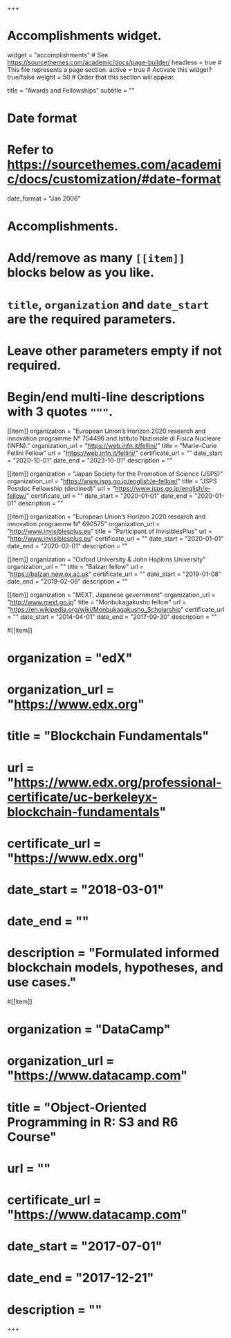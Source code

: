 +++
# Accomplishments widget.
widget = "accomplishments"  # See https://sourcethemes.com/academic/docs/page-builder/
headless = true  # This file represents a page section.
active = true  # Activate this widget? true/false
weight = 50  # Order that this section will appear.

title = "Awards and Fellowships"
subtitle = ""

# Date format
#   Refer to https://sourcethemes.com/academic/docs/customization/#date-format
date_format = "Jan 2006"

# Accomplishments.
#   Add/remove as many `[[item]]` blocks below as you like.
#   `title`, `organization` and `date_start` are the required parameters.
#   Leave other parameters empty if not required.
#   Begin/end multi-line descriptions with 3 quotes `"""`.

[[item]]
  organization = "European Union’s Horizon 2020 research and innovation programme N° 754496 and Istituto Nazionale di Fisica Nucleare (INFN)."
  organization_url = "https://web.infn.it/fellini/"
  title = "Marie-Curie Fellini Fellow"
  url = "https://web.infn.it/fellini/"
  certificate_url = ""
  date_start = "2020-10-01"
  date_end = "2023-10-01"
  description = ""

[[item]]
  organization = "Japan Society for the Promotion of Science (JSPS)"
  organization_url = "https://www.jsps.go.jp/english/e-fellow/"
  title = "JSPS Postdoc Fellowship (declined)"
  url = "https://www.jsps.go.jp/english/e-fellow/"
  certificate_url = ""
  date_start = "2020-01-01"
  date_end = "2020-01-01"
  description = ""

[[item]]
  organization = "European Union’s Horizon 2020 research and innovation programme N° 690575"
  organization_url = "http://www.invisiblesplus.eu"
  title = "Participant of InvisiblesPlus"
  url = "http://www.invisiblesplus.eu"
  certificate_url = ""
  date_start = "2020-01-01"
  date_end = "2020-02-01"
  description = ""

[[item]]
  organization = "Oxford University & John Hopkins University"
  organization_url = ""
  title = "Balzan fellow"
  url = "https://balzan.new.ox.ac.uk"
  certificate_url = ""
  date_start = "2019-01-08"
  date_end = "2019-02-08"
  description = ""

[[item]]
  organization = "MEXT, Japanese government"
  organization_url = "http://www.mext.go.jp"
  title = "Monbukagakusho fellow"
  url = "https://en.wikipedia.org/wiki/Monbukagakusho_Scholarship"
  certificate_url = ""
  date_start = "2014-04-01"
  date_end = "2017-09-30"
  description = ""

#[[item]]
#  organization = "edX"
#  organization_url = "https://www.edx.org"
#  title = "Blockchain Fundamentals"
#  url = "https://www.edx.org/professional-certificate/uc-berkeleyx-blockchain-fundamentals"
#  certificate_url = "https://www.edx.org"
#  date_start = "2018-03-01"
#  date_end = ""
#  description = "Formulated informed blockchain models, hypotheses, and use cases."
  
#[[item]]
#  organization = "DataCamp"
#  organization_url = "https://www.datacamp.com"
#  title = "Object-Oriented Programming in R: S3 and R6 Course"
#  url = ""
#  certificate_url = "https://www.datacamp.com"
#  date_start = "2017-07-01"
#  date_end = "2017-12-21"
#  description = ""

+++
